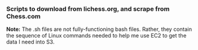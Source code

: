 ### Scripts to download from lichess.org, and scrape from Chess.com

**Note:** The .sh files are not fully-functioning bash files. Rather, they contain the sequence of Linux commands needed to help me
use EC2 to get the data I need into S3.